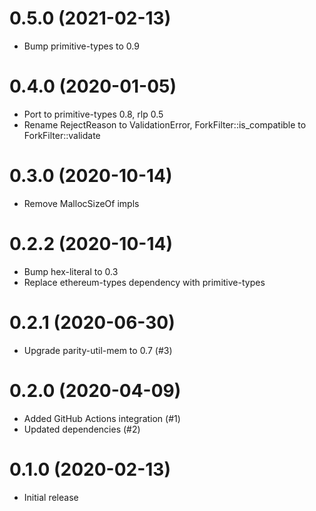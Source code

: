 # 0.5.0 (2021-02-13)
* Bump primitive-types to 0.9

# 0.4.0 (2020-01-05)
* Port to primitive-types 0.8, rlp 0.5
* Rename RejectReason to ValidationError, ForkFilter::is_compatible to ForkFilter::validate

# 0.3.0 (2020-10-14)
* Remove MallocSizeOf impls

# 0.2.2 (2020-10-14)
* Bump hex-literal to 0.3
* Replace ethereum-types dependency with primitive-types

# 0.2.1 (2020-06-30)
* Upgrade parity-util-mem to 0.7 (#3)

# 0.2.0 (2020-04-09)
* Added GitHub Actions integration (#1)
* Updated dependencies (#2)

# 0.1.0 (2020-02-13)
* Initial release
